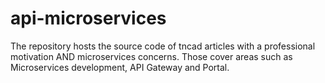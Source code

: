 # api-microservices
The repository hosts the source code of tncad articles with a professional motivation AND microservices concerns. Those cover areas such as Microservices development, API Gateway and Portal.

